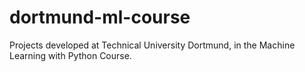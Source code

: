 # dortmund-ml-course
Projects developed at Technical University Dortmund, in the Machine Learning with Python Course.
